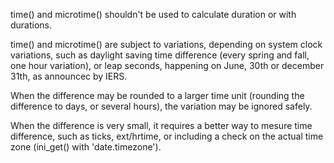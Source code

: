 time() and microtime() shouldn't be used to calculate duration or with durations. 

time() and microtime() are subject to variations, depending on system clock variations, such as daylight saving time difference (every spring and fall, one hour variation), or leap seconds, happening on June, 30th or december 31th, as announcec by IERS.

<?php

// Calculating tomorow, same hour, the wrong way
// tomorrow is not always in 86400s, especially in countries with daylight saving 
$tomorrow = time()  + 86400; 

// Good way to calculate tomorrow
$datetime = new DateTime('tomorrow');

?>

When the difference may be rounded to a larger time unit (rounding the difference to days, or several hours), the variation may be ignored safely.

When the difference is very small, it requires a better way to mesure time difference, such as ticks, ext/hrtime, or including a check on the actual time zone (ini_get() with 'date.timezone'). 
